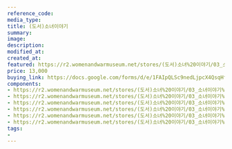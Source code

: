 ```yaml
---
reference_code:
media_type:
title: (도서)소녀이야기
summary:
image:
description:
modified_at:
created_at:
featured: https://r2.womenandwarmuseum.net/stores/(도서)소녀%20이야기/03_소녀이야기%20(1)r.jpg
price: 13,000
buying_link: https://docs.google.com/forms/d/e/1FAIpQLSc9nedLjpcX4QsqHfsDClSUvnY_z8JjKZMrkfDJmnqozNUliA/viewform
components:
- https://r2.womenandwarmuseum.net/stores/(도서)소녀%20이야기/03_소녀이야기%20(1)r.jpg
- https://r2.womenandwarmuseum.net/stores/(도서)소녀%20이야기/03_소녀이야기%20(2)r.jpg
- https://r2.womenandwarmuseum.net/stores/(도서)소녀%20이야기/03_소녀이야기%20(3)r.jpg
- https://r2.womenandwarmuseum.net/stores/(도서)소녀%20이야기/03_소녀이야기%20(4)r.jpg
- https://r2.womenandwarmuseum.net/stores/(도서)소녀%20이야기/03_소녀이야기%20(5)r.jpg
- https://r2.womenandwarmuseum.net/stores/(도서)소녀%20이야기/03_소녀이야기%20(6)r.jpg
tags:
-
---
```

